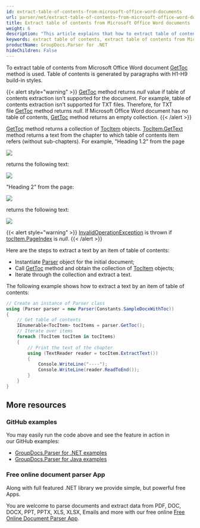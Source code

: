 ```yaml
---
id: extract-table-of-contents-from-microsoft-office-word-documents
url: parser/net/extract-table-of-contents-from-microsoft-office-word-documents
title: Extract table of contents from Microsoft Office Word documents
weight: 6
description: "This article explains that how to extract table of contents from Microsoft Office Word (.doc, .docx) documents"
keywords: extract table of contents, extract table of contents from Microsoft Office Word,.doc, .docx
productName: GroupDocs.Parser for .NET
hideChildren: False
---
```

To extract table of contents from Microsoft Office Word document [GetToc](https://reference.groupdocs.com/net/parser/groupdocs.parser/parser/methods/gettoc) method is used. Table of contents is generated by paragraphs with H1-H9 build-in styles.

{{< alert style="warning" >}}
[GetToc](https://reference.groupdocs.com/net/parser/groupdocs.parser/parser/methods/gettoc) method returns *null* value if table of contents extraction isn't supported for the document. For example, table of contents extraction isn't supported for TXT files. Therefore, for TXT file [GetToc](https://reference.groupdocs.com/net/parser/groupdocs.parser/parser/methods/gettoc) method returns *null*. If Microsoft Office Word document has no table of contents, [GetToc](https://reference.groupdocs.com/net/parser/groupdocs.parser/parser/methods/gettoc) method returns an empty collection.
{{< /alert >}}

[GetToc](https://reference.groupdocs.com/net/parser/groupdocs.parser/parser/methods/gettoc) method returns a collection of [TocItem](https://reference.groupdocs.com/net/parser/groupdocs.parser.data/tocitem) objects. [TocItem.GetText](https://reference.groupdocs.com/net/parser/groupdocs.parser.data/tocitem/methods/gettext) method returns a text from the chapter to which table of contents item refers (without sub-chapters). For example, "Heading 1.2" from the page

![](/parser/net/images/extract-table-of-contents-from-microsoft-office-word-documents.png)

returns the following text:

![](/parser/net/images/extract-table-of-contents-from-microsoft-office-word-documents_1.png)

"Heading 2" from the page:

![](/parser/net/images/extract-table-of-contents-from-microsoft-office-word-documents_2.png)

returns the following text:

![](/parser/net/images/extract-table-of-contents-from-microsoft-office-word-documents_3.png)

{{< alert style="warning" >}}
[InvalidOperationException](https://docs.microsoft.com/en-us/dotnet/api/system.invalidoperationexception?view=netframework-2.0) is thrown if [tocItem.PageIndex](https://reference.groupdocs.com/net/parser/groupdocs.parser.data/tocitem/properties/pageindex) is *null*.
{{< /alert >}}

Here are the steps to extract a text by an item of table of contents:

*   Instantiate [Parser](https://reference.groupdocs.com/net/parser/groupdocs.parser/parser) object for the initial document;
*   Call [GetToc](https://reference.groupdocs.com/net/parser/groupdocs.parser/parser/methods/gettoc) method and obtain the collection of [TocItem](https://reference.groupdocs.com/net/parser/groupdocs.parser.data/tocitem) objects;
*   Iterate through the collection and extract a text.

The following example shows how to extract a text by an item of table of contents:

```csharp
// Create an instance of Parser class
using (Parser parser = new Parser(Constants.SampleDocxWithToc))
{
    // Get table of contents
    IEnumerable<TocItem> tocItems = parser.GetToc();
    // Iterate over items
    foreach (TocItem tocItem in tocItems)
    {
        // Print the text of the chapter
        using (TextReader reader = tocItem.ExtractText())
        {
            Console.WriteLine("----");
            Console.WriteLine(reader.ReadToEnd());
        }
    }
}
```

## More resources

### GitHub examples

You may easily run the code above and see the feature in action in our GitHub examples:

*   [GroupDocs.Parser for .NET examples](https://github.com/groupdocs-parser/GroupDocs.Parser-for-.NET)    
*   [GroupDocs.Parser for Java examples](https://github.com/groupdocs-parser/GroupDocs.Parser-for-Java)    

### Free online document parser App

Along with full featured .NET library we provide simple, but powerful free Apps.

You are welcome to parse documents and extract data from PDF, DOC, DOCX, PPT, PPTX, XLS, XLSX, Emails and more with our free online [Free Online Document Parser App](https://products.groupdocs.app/parser).